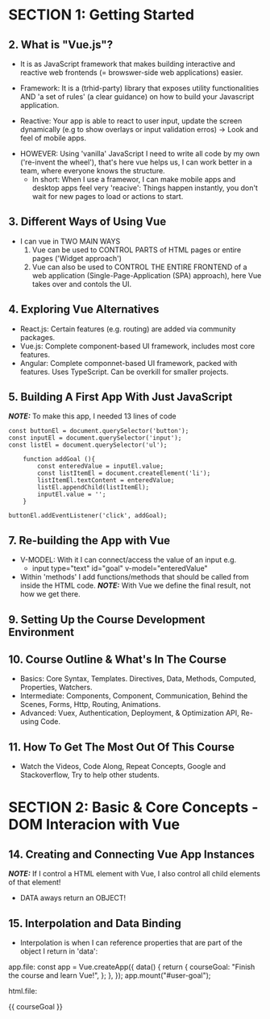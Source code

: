 # SECTION 1: Getting Started

## 2. What is "Vue.js"?

- It is as JavaScript framework that makes building interactive and reactive web frontends (= browswer-side web applications) easier.

- Framework: It is a (trhid-party) library that exposes utility functionalities AND 'a set of rules' (a clear guidance) on how to build your Javascript application.

- Reactive: Your app is able to react to user input, update the screen dynamically (e.g to show overlays or input validation erros) -> Look and feel of mobile apps.

* HOWEVER: Using 'vanilla' JavaScript I need to write all code by my own ('re-invent the wheel'), that's here vue helps us, I can work better in a team, where everyone knows the structure.
  - In short: When I use a framewor, I can make mobile apps and desktop apps feel very 'reacive': Things happen instantly, you don't wait for new pages to load or actions to start.

## 3. Different Ways of Using Vue

- I can vue in TWO MAIN WAYS
  1. Vue can be used to CONTROL PARTS of HTML pages or entire pages ('Widget approach')
  2. Vue can also be used to CONTROL THE ENTIRE FRONTEND of a web application (Single-Page-Application (SPA) approach), here Vue takes over and contols the UI.

## 4. Exploring Vue Alternatives

- React.js: Certain features (e.g. routing) are added via community packages.
- Vue.js: Complete component-based UI framework, includes most core features.
- Angular: Complete componnet-based UI framework, packed with features. Uses TypeScript. Can be overkill for smaller projects.

## 5. Building A First App With Just JavaScript

**_NOTE:_** To make this app, I needed 13 lines of code

    const buttonEl = document.querySelector('button');
    const inputEl = document.querySelector('input');
    const listEl = document.querySelector('ul');

        function addGoal (){
            const enteredValue = inputEl.value;
            const listItemEl = document.createElement('li');
            listItemEl.textContent = enteredValue;
            listEl.appendChild(listItemEl);
            inputEl.value = '';
        }

    buttonEl.addEventListener('click', addGoal);

## 7. Re-building the App with Vue

- V-MODEL: With it I can connect/access the value of an input e.g.
  - input type="text" id="goal" v-model="enteredValue"
- Within 'methods' I add functions/methods that should be called from inside the HTML code.
  **_NOTE:_** With Vue we define the final result, not how we get there.

## 9. Setting Up the Course Development Environment

## 10. Course Outline & What's In The Course

- Basics: Core Syntax, Templates. Directives, Data, Methods, Computed, Properties, Watchers.
- Intermediate: Components, Component, Communication, Behind the Scenes, Forms, Http, Routing, Animations.
- Advanced: Vuex, Authentication, Deployment, & Optimization API, Re-using Code.

## 11. How To Get The Most Out Of This Course

- Watch the Videos, Code Along, Repeat Concepts, Google and Stackoverflow, Try to help other students.

# SECTION 2: Basic & Core Concepts - DOM Interacion with Vue

## 14. Creating and Connecting Vue App Instances

**_NOTE:_** If I control a HTML element with Vue, I also control all child elements of that element!

- DATA aways return an OBJECT!

## 15. Interpolation and Data Binding

- Interpolation is when I can reference properties that are part of the object I return in 'data':

app.file:
const app = Vue.createApp({
    data() {
        return {
            courseGoal: "Finish the course and learn Vue!",
        };
    },
});
app.mount("#user-goal");

html.file:
<p> {{ courseGoal }}</p>
